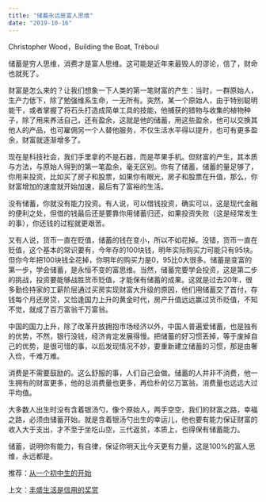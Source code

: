 ```yaml
---
title: "储蓄永远是富人思维"
date: "2019-10-16"
---
```


Christopher Wood，Building the Boat, Tréboul

  

储蓄是穷人思维，消费才是富人思维。这可能是近年来最毁人的谬论，信了，财命也就死了。  

  

财富是怎么来的？让我们想象一下人类的第一笔财富的产生：当时，一群原始人，生产力低下，除了勉强维系生命，一无所有。突然，某一个原始人，由于特别聪明能干，或者掌握了将石头打造成简单工具的技能，他捕获的猎物与收集的植物种子，除了用来养活自己，还有盈余，这就是他的储蓄，用这些盈余，他可以交换其他人的产品，也可雇佣另一个人替他服务，不仅生活水平得以提升，也可有更多盈余，财富就逐渐增多了。

  

现在是科技社会，我们手里拿的不是石器，而是苹果手机。但财富的产生，其本质与方法，与原始人得到的第一笔盈余，毫无区别。你有了储蓄，储蓄的量足够了，你用来投资，比如买了房子和股票，如果你有眼光，房子和股票在升值，那么，你财富增加的速度就开始加速，最后有了富裕的生活。

  

没有储蓄，你就没有能力投资。有人说，可以借钱投资，确实可以，这是现代金融的便利之处，但借的钱最后还是要靠你用储蓄归还，如果投资失败（这是经常发生的事），你还钱的过程就更艰苦。

  

又有人说，货币一直在贬值，储蓄的钱在变小，所以不如花掉。没错，货币一直在贬值，这个基本的常识要有，今年存的100块钱，明年实际购买力可能只有95块。但你今年把100块钱全花掉，你明年的购买力是0，95比0大很多。储蓄是变富的第一步，学会储蓄，是永恒不变的富思维。当然，储蓄完要学会投资，这是第二步的挑战，投资要能够战胜货币贬值，才能保有储蓄的成果。这就是过去20年，很多勤俭持家的工薪阶层通过买房实现财富大升级的原因，他们用储蓄交了首付，存钱每个月还房贷，又恰逢国力上升的黄金时代，房产升值远远赢过货币贬值，不知不觉，就成了百万富翁千万富翁。

  

中国的国力上升，除了改革开放拥抱市场经济以外，中国人普遍爱储蓄，也是独有的优势，不然，银行没钱，经济肯定发展得慢。把储蓄的好习惯丢掉，等于废掉自己的优势，是很可惜的事，以后发现情况不妙，要重新建立储蓄的习惯，那是由奢入俭，千难万难。

  

消费是不需要鼓励的。这么舒服的事，人们自己会做。储蓄的人并非不消费，他一生拥有的财富更多，他的总消费量也更多，再俭朴的亿万富翁，消费量也远远大过平均值。

  

大多数人出生时没有含着银汤勺，像个原始人，两手空空，我们的财富之路，幸福之路，必须由储蓄开始。就是含着银汤勺出生的幸运儿，他也要有能力保证财富的收入大于支出，才不至于坐吃山空，三代返贫，本质上，也得保有储蓄能力。

  

储蓄，说明你有能力，有自律，保证你明天比今天更有力量，这是100%的富人思维，永远都是。

  

推荐：[从一个初中生的开始](http://mp.weixin.qq.com/s?__biz=MjM5NDU0Mjk2MQ==&mid=2651622916&idx=1&sn=6971676395257f4f0717937551870568&chksm=bd7e0a1a8a09830c38b4e0180c877c94755318de0d281eadb42cbd6b035db658836a1c151a74&scene=21#wechat_redirect)  

上文：[丰盛生活是信用的奖赏](http://mp.weixin.qq.com/s?__biz=MjM5NDU0Mjk2MQ==&mid=2651635425&idx=1&sn=cf4a87674a4b50c52797a4eeaa9d1b02&chksm=bd7e3aff8a09b3e9d482950c583ef2c5d702a4448a66c6a38ffb44e8eef2c1e5cfbb295b4df9&scene=21#wechat_redirect)
